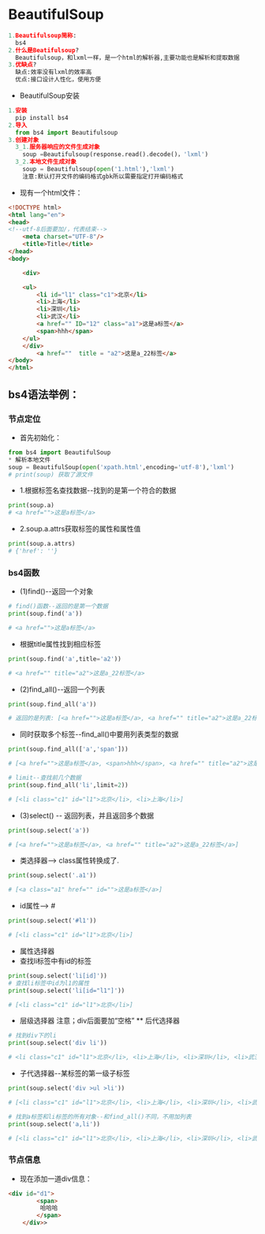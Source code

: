 # BeautifulSoup
```PYTHON
1.Beautifulsoup简称:
  bs4
2.什么是Beatifulsoup?
  Beautifulsoup，和lxml一样，是一个html的解析器,主要功能也是解析和提取数据
3.优缺点?
  缺点:效率没有lxml的效率高
  优点:接口设计人性化，使用方便
```
* BeautifulSoup安装
```PYTHON
1.安装
  pip install bs4
2.导入
  from bs4 import Beautifulsoup
3.创建对象
  3_1.服务器响应的文件生成对象
    soup =Beautifulsoup(response.read().decode()，'lxml')
  3_2.本地文件生成对象
    soup = Beautifulsoup(open('1.html'),'lxml')
    注意:默认打开文件的编码格式gbk所以需要指定打开编码格式
```
* 现有一个html文件：
```HTML
<!DOCTYPE html>
<html lang="en">
<head>
<!--utf-8后面要加/，代表结束-->
    <meta charset="UTF-8"/>
    <title>Title</title>
</head>
<body>

    <div>

    <ul>
        <li id="l1" class="c1">北京</li>
        <li>上海</li>
        <li>深圳</li>
        <li>武汉</li>
        <a href="" ID="12" class="a1">这是a标签</a>
        <span>hhh</span>
    </ul>
    </div>
        <a href=""  title = "a2">这是a_22标签</a>
</body>
</html>
```

## bs4语法举例：
### 节点定位
* 首先初始化：
```PYTHON
from bs4 import BeautifulSoup
* 解析本地文件
soup = BeautifulSoup(open('xpath.html',encoding='utf-8'),'lxml')
# print(soup) 获取了源文件
```

* 1.根据标签名查找数据--找到的是第一个符合的数据
```PYtHON
print(soup.a)
# <a href="">这是a标签</a>
```

* 2.soup.a.attrs获取标签的属性和属性值
```python
print(soup.a.attrs)
# {'href': ''}
```
### bs4函数
* (1)find()--返回一个对象
```PYTHON
# find()函数--返回的是第一个数据
print(soup.find('a'))

# <a href="">这是a标签</a>  
```
* 根据title属性找到相应标签
```python
print(soup.find('a',title='a2'))

# <a href="" title="a2">这是a_22标签</a>
```
* (2)find_all()--返回一个列表
```PYTHON
print(soup.find_all('a'))

# 返回的是列表: [<a href="">这是a标签</a>, <a href="" title="a2">这是a_22标签</a>]
```
* 同时获取多个标签--find_all()中要用列表类型的数据
```python
print(soup.find_all(['a','span']))

# [<a href="">这是a标签</a>, <span>hhh</span>, <a href="" title="a2">这是a_22标签</a>]

# limit--查找前几个数据
print(soup.find_all('li',limit=2))

# [<li class="c1" id="l1">北京</li>, <li>上海</li>]
```
* (3)select() -- 返回列表，并且返回多个数据
```PYTHON
print(soup.select('a'))

# [<a href="">这是a标签</a>, <a href="" title="a2">这是a_22标签</a>]
```
* 类选择器--> class属性转换成了.
```python
print(soup.select('.a1'))

# [<a class="a1" href="" id="">这是a标签</a>]
```
* id属性--> #
```PYTHON
print(soup.select('#l1'))

# [<li class="c1" id="l1">北京</li>]
```
* 属性选择器
* 查找li标签中有id的标签
```PYTHON
print(soup.select('li[id]'))
# 查找li标签中id为l1的属性
print(soup.select('li[id="l1"]'))

# [<li class="c1" id="l1">北京</li>]
```

* 层级选择器 注意；div后面要加“空格”
** 后代选择器
```PYTHON
# 找到div下的li
print(soup.select('div li'))

# <li class="c1" id="l1">北京</li>, <li>上海</li>, <li>深圳</li>, <li>武汉</li>]
```
* 子代选择器--某标签的第一级子标签
```python
print(soup.select('div >ul >li'))

# [<li class="c1" id="l1">北京</li>, <li>上海</li>, <li>深圳</li>, <li>武汉</li>]

# 找到a标签和li标签的所有对象--和find_all()不同，不用加列表
print(soup.select('a,li'))

# [<li class="c1" id="l1">北京</li>, <li>上海</li>, <li>深圳</li>, <li>武汉</li>, <a class="a1" href="" id="12">这是a标签</a>, <a href="" title="a2">这是a_22标签</a>]
```

### 节点信息
* 现在添加一道div信息：
```HTML
<div id="d1">
        <span>
         哈哈哈
        </span>
    </div>>
```
